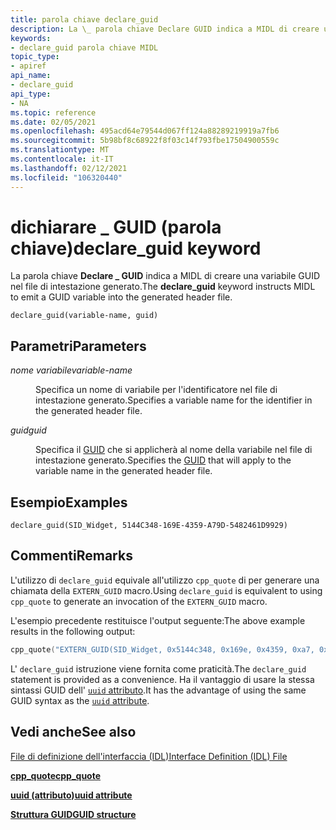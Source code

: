 ```yaml
---
title: parola chiave declare_guid
description: La \_ parola chiave Declare GUID indica a MIDL di creare una variabile GUID nel file di intestazione generato.
keywords:
- declare_guid parola chiave MIDL
topic_type:
- apiref
api_name:
- declare_guid
api_type:
- NA
ms.topic: reference
ms.date: 02/05/2021
ms.openlocfilehash: 495acd64e79544d067ff124a88289219919a7fb6
ms.sourcegitcommit: 5b98bf8c68922f8f03c14f793fbe17504900559c
ms.translationtype: MT
ms.contentlocale: it-IT
ms.lasthandoff: 02/12/2021
ms.locfileid: "106320440"
---
```

# <a name="declare_guid-keyword"></a><span data-ttu-id="028ba-104">dichiarare \_ GUID (parola chiave)</span><span class="sxs-lookup"><span data-stu-id="028ba-104">declare\_guid keyword</span></span>

<span data-ttu-id="028ba-105">La parola chiave **Declare \_ GUID** indica a MIDL di creare una variabile GUID nel file di intestazione generato.</span><span class="sxs-lookup"><span data-stu-id="028ba-105">The **declare\_guid** keyword instructs MIDL to emit a GUID variable into the generated header file.</span></span>

``` syntax
declare_guid(variable-name, guid)
```

## <a name="parameters"></a><span data-ttu-id="028ba-106">Parametri</span><span class="sxs-lookup"><span data-stu-id="028ba-106">Parameters</span></span>

<dl> <dt>

<span data-ttu-id="028ba-107">*nome variabile*</span><span class="sxs-lookup"><span data-stu-id="028ba-107">*variable-name*</span></span> 
</dt> <dd>

<span data-ttu-id="028ba-108">Specifica un nome di variabile per l'identificatore nel file di intestazione generato.</span><span class="sxs-lookup"><span data-stu-id="028ba-108">Specifies a variable name for the identifier in the generated header file.</span></span>

</dd> <dt>

<span data-ttu-id="028ba-109">*guid*</span><span class="sxs-lookup"><span data-stu-id="028ba-109">*guid*</span></span>
</dt> <dd>

<span data-ttu-id="028ba-110">Specifica il [GUID](/windows/win32/api/guiddef/ns-guiddef-guid) che si applicherà al nome della variabile nel file di intestazione generato.</span><span class="sxs-lookup"><span data-stu-id="028ba-110">Specifies the [GUID](/windows/win32/api/guiddef/ns-guiddef-guid) that will apply to the variable name in the generated header file.</span></span>

</dd> </dl>

## <a name="examples"></a><span data-ttu-id="028ba-111">Esempio</span><span class="sxs-lookup"><span data-stu-id="028ba-111">Examples</span></span>

``` syntax
declare_guid(SID_Widget, 5144C348-169E-4359-A79D-5482461D9929)  
```

## <a name="remarks"></a><span data-ttu-id="028ba-112">Commenti</span><span class="sxs-lookup"><span data-stu-id="028ba-112">Remarks</span></span>

<span data-ttu-id="028ba-113">L'utilizzo di `declare_guid` equivale all'utilizzo `cpp_quote` di per generare una chiamata della `EXTERN_GUID` macro.</span><span class="sxs-lookup"><span data-stu-id="028ba-113">Using `declare_guid` is equivalent to using `cpp_quote` to generate an invocation of the `EXTERN_GUID` macro.</span></span>

<span data-ttu-id="028ba-114">L'esempio precedente restituisce l'output seguente:</span><span class="sxs-lookup"><span data-stu-id="028ba-114">The above example results in the following output:</span></span>

```C
cpp_quote("EXTERN_GUID(SID_Widget, 0x5144c348, 0x169e, 0x4359, 0xa7, 0x9d, 0x54, 0x82, 0x46, 0x1d, 0x99, 0x29);")
```

<span data-ttu-id="028ba-115">L' `declare_guid` istruzione viene fornita come praticità.</span><span class="sxs-lookup"><span data-stu-id="028ba-115">The `declare_guid` statement is provided as a convenience.</span></span> <span data-ttu-id="028ba-116">Ha il vantaggio di usare la stessa sintassi GUID dell' [ `uuid` attributo](uuid.md).</span><span class="sxs-lookup"><span data-stu-id="028ba-116">It has the advantage of using the same GUID syntax as the [`uuid` attribute](uuid.md).</span></span>

## <a name="see-also"></a><span data-ttu-id="028ba-117">Vedi anche</span><span class="sxs-lookup"><span data-stu-id="028ba-117">See also</span></span>

<dl> <dt>

[<span data-ttu-id="028ba-118">File di definizione dell'interfaccia (IDL)</span><span class="sxs-lookup"><span data-stu-id="028ba-118">Interface Definition (IDL) File</span></span>](interface-definition-idl-file.md)
</dt> <dt>

[<span data-ttu-id="028ba-119">**cpp_quote**</span><span class="sxs-lookup"><span data-stu-id="028ba-119">**cpp_quote**</span></span>](cpp-quote.md)
</dt> <dt>

[<span data-ttu-id="028ba-120">**uuid (attributo)**</span><span class="sxs-lookup"><span data-stu-id="028ba-120">**uuid attribute**</span></span>](uuid.md)
</dt> <dt>

[<span data-ttu-id="028ba-121">**Struttura GUID**</span><span class="sxs-lookup"><span data-stu-id="028ba-121">**GUID structure**</span></span>](/windows/win32/api/guiddef/ns-guiddef-guid)
</dt> </dl>
